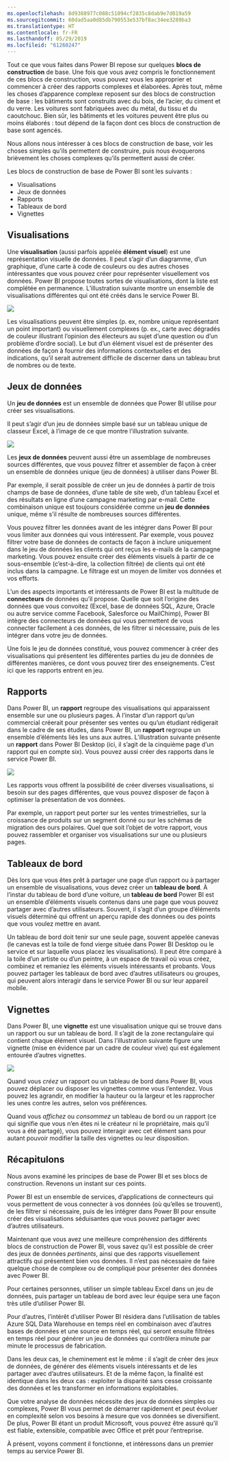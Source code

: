 ```yaml
---
ms.openlocfilehash: 8d9388977c088c51094cf2835c8dab9e7d019a59
ms.sourcegitcommit: 60dad5aa0d85db790553e537bf8ac34ee3289ba3
ms.translationtype: HT
ms.contentlocale: fr-FR
ms.lasthandoff: 05/29/2019
ms.locfileid: "61260247"
---
```

Tout ce que vous faites dans Power BI repose sur quelques **blocs de construction** de base. Une fois que vous avez compris le fonctionnement de ces blocs de construction, vous pouvez vous les approprier et commencer à créer des rapports complexes et élaborées. Après tout, même les choses d’apparence complexe reposent sur des blocs de construction de base : les bâtiments sont construits avec du bois, de l’acier, du ciment et du verre. Les voitures sont fabriquées avec du métal, du tissu et du caoutchouc. Bien sûr, les bâtiments et les voitures peuvent être plus ou moins élaborés : tout dépend de la façon dont ces blocs de construction de base sont agencés.

Nous allons nous intéresser à ces blocs de construction de base, voir les choses simples qu’ils permettent de construire, puis nous évoquerons brièvement les choses complexes qu’ils permettent aussi de créer.

Les blocs de construction de base de Power BI sont les suivants :

* Visualisations
* Jeux de données
* Rapports
* Tableaux de bord
* Vignettes

## <a name="visualizations"></a>Visualisations
Une **visualisation** (aussi parfois appelée **élément visuel**) est une représentation visuelle de données. Il peut s’agir d’un diagramme, d’un graphique, d’une carte à code de couleurs ou des autres choses intéressantes que vous pouvez créer pour représenter visuellement vos données. Power BI propose toutes sortes de visualisations, dont la liste est complétée en permanence. L’illustration suivante montre un ensemble de visualisations différentes qui ont été créés dans le service Power BI.

![](media/0-0b-building-blocks-power-bi/c0a0b_1.png)

Les visualisations peuvent être simples (p. ex, nombre unique représentant un point important) ou visuellement complexes (p. ex., carte avec dégradés de couleur illustrant l’opinion des électeurs au sujet d’une question ou d’un problème d’ordre social). Le but d’un élément visuel est de présenter des données de façon à fournir des informations contextuelles et des indications, qu’il serait autrement difficile de discerner dans un tableau brut de nombres ou de texte.

## <a name="datasets"></a>Jeux de données
Un **jeu de données** est un ensemble de données que Power BI utilise pour créer ses visualisations.

Il peut s’agir d’un jeu de données simple basé sur un tableau unique de classeur Excel, à l’image de ce que montre l’illustration suivante.

![](media/0-0b-building-blocks-power-bi/c0a0b_2.png)

Les **jeux de données** peuvent aussi être un assemblage de nombreuses sources différentes, que vous pouvez filtrer et assembler de façon à créer un ensemble de données unique (jeu de données) à utiliser dans Power BI.

Par exemple, il serait possible de créer un jeu de données à partir de trois champs de base de données, d’une table de site web, d’un tableau Excel et des résultats en ligne d’une campagne marketing par e-mail. Cette combinaison unique est toujours considérée comme un **jeu de données** unique, même s’il résulte de nombreuses sources différentes.

Vous pouvez filtrer les données avant de les intégrer dans Power BI pour vous limiter aux données qui vous intéressent. Par exemple, vous pouvez filtrer votre base de données de contacts de façon à inclure uniquement dans le jeu de données les clients qui ont reçus les e-mails de la campagne marketing. Vous pouvez ensuite créer des éléments visuels à partir de ce sous-ensemble (c’est-à-dire, la collection filtrée) de clients qui ont été inclus dans la campagne. Le filtrage est un moyen de limiter vos données et vos efforts.

L’un des aspects importants et intéressants de Power BI est la multitude de **connecteurs** de données qu’il propose. Quelle que soit l’origine des données que vous convoitez (Excel, base de données SQL, Azure, Oracle ou autre service comme Facebook, Salesforce ou MailChimp), Power BI intègre des connecteurs de données qui vous permettent de vous connecter facilement à ces données, de les filtrer si nécessaire, puis de les intégrer dans votre jeu de données.

Une fois le jeu de données constitué, vous pouvez commencer à créer des visualisations qui présentent les différentes parties du jeu de données de différentes manières, ce dont vous pouvez tirer des enseignements. C’est ici que les rapports entrent en jeu.

## <a name="reports"></a>Rapports
Dans Power BI, un **rapport** regroupe des visualisations qui apparaissent ensemble sur une ou plusieurs pages. À l’instar d’un rapport qu’un commercial créerait pour présenter ses ventes ou qu’un étudiant rédigerait dans le cadre de ses études, dans Power BI, un **rapport** regroupe un ensemble d’éléments liés les uns aux autres. L’illustration suivante présente un **rapport** dans Power BI Desktop (ici, il s’agit de la cinquième page d’un rapport qui en compte six). Vous pouvez aussi créer des rapports dans le service Power BI.

![](media/0-0b-building-blocks-power-bi/c0a0b_3.png)

Les rapports vous offrent la possibilité de créer diverses visualisations, si besoin sur des pages différentes, que vous pouvez disposer de façon à optimiser la présentation de vos données.

Par exemple, un rapport peut porter sur les ventes trimestrielles, sur la croissance de produits sur un segment donné ou sur les schémas de migration des ours polaires. Quel que soit l’objet de votre rapport, vous pouvez rassembler et organiser vos visualisations sur une ou plusieurs pages.

## <a name="dashboards"></a>Tableaux de bord
Dès lors que vous êtes prêt à partager une page d’un rapport ou à partager un ensemble de visualisations, vous devez créer un **tableau de bord**. À l’instar du tableau de bord d’une voiture, un **tableau de bord** Power BI est un ensemble d’éléments visuels contenus dans une page que vous pouvez partager avec d’autres utilisateurs. Souvent, il s’agit d’un groupe d’éléments visuels déterminé qui offrent un aperçu rapide des données ou des points que vous voulez mettre en avant.

Un tableau de bord doit tenir sur une seule page, souvent appelée canevas (le canevas est la toile de fond vierge située dans Power BI Desktop ou le service et sur laquelle vous placez les visualisations). Il peut être comparé à la toile d’un artiste ou d’un peintre, à un espace de travail où vous créez, combinez et remaniez les éléments visuels intéressants et probants.
Vous pouvez partager les tableaux de bord avec d’autres utilisateurs ou groupes, qui peuvent alors interagir dans le service Power BI ou sur leur appareil mobile.

## <a name="tiles"></a>Vignettes
Dans Power BI, une **vignette** est une visualisation unique qui se trouve dans un rapport ou sur un tableau de bord. Il s’agit de la zone rectangulaire qui contient chaque élément visuel. Dans l’illustration suivante figure une vignette (mise en évidence par un cadre de couleur vive) qui est également entourée d’autres vignettes.

![](media/0-0b-building-blocks-power-bi/c0a0b_4.png)

Quand vous *créez* un rapport ou un tableau de bord dans Power BI, vous pouvez déplacer ou disposer les vignettes comme vous l’entendez. Vous pouvez les agrandir, en modifier la hauteur ou la largeur et les rapprocher les unes contre les autres, selon vos préférences.

Quand vous *affichez* ou *consommez* un tableau de bord ou un rapport (ce qui signifie que vous n’en êtes ni le créateur ni le propriétaire, mais qu’il vous a été partagé), vous pouvez interagir avec cet élément sans pour autant pouvoir modifier la taille des vignettes ou leur disposition.

## <a name="all-together-now"></a>Récapitulons
Nous avons examiné les principes de base de Power BI et ses blocs de construction. Revenons un instant sur ces points.

Power BI est un ensemble de services, d’applications de connecteurs qui vous permettent de vous connecter à vos données (où qu’elles se trouvent), de les filtrer si nécessaire, puis de les intégrer dans Power BI pour ensuite créer des visualisations séduisantes que vous pouvez partager avec d’autres utilisateurs.  

Maintenant que vous avez une meilleure compréhension des différents blocs de construction de Power BI, vous savez qu’il est possible de créer des jeux de données *pertinents*, ainsi que des rapports visuellement attractifs qui présentent bien vos données. Il n’est pas nécessaire de faire quelque chose de complexe ou de compliqué pour présenter des données avec Power BI.

Pour certaines personnes, utiliser un simple tableau Excel dans un jeu de données, puis partager un tableau de bord avec leur équipe sera une façon très utile d’utiliser Power BI.

Pour d’autres, l’intérêt d’utiliser Power BI résidera dans l’utilisation de tables Azure SQL Data Warehouse en temps réel en combinaison avec d’autres bases de données et une source en temps réel, qui seront ensuite filtrées en temps réel pour générer un jeu de données qui contrôlera minute par minute le processus de fabrication.

Dans les deux cas, le cheminement est le même : il s’agit de créer des jeux de données, de générer des éléments visuels intéressants et de les partager avec d’autres utilisateurs. Et de la même façon, la finalité est identique dans les deux cas : exploiter la disparité sans cesse croissante des données et les transformer en informations exploitables.

Que votre analyse de données nécessite des jeux de données simples ou complexes, Power BI vous permet de démarrer rapidement et peut évoluer en complexité selon vos besoins à mesure que vos données se diversifient. De plus, Power BI étant un produit Microsoft, vous pouvez être assuré qu’il est fiable, extensible, compatible avec Office et prêt pour l’entreprise.

À présent, voyons comment il fonctionne, et intéressons dans un premier temps au service Power BI.


